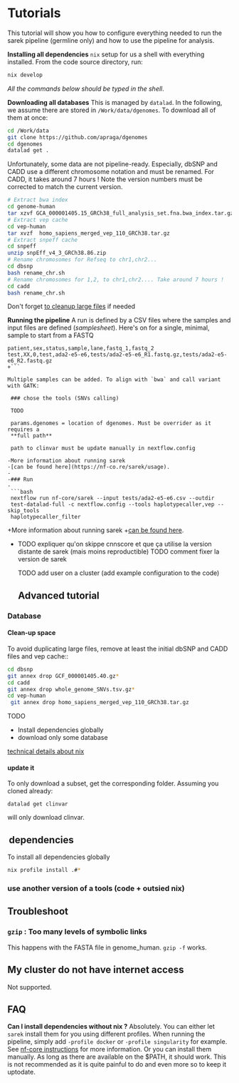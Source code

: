 # Tutorials

This tutorial will show you how to configure everything needed to run the sarek
pipeline (germline only) and how to use the pipeline for analysis.

**Installing all dependencies** `nix` setup for us a shell with everything
installed. From the code source directory, run:

```bash
nix develop
```

_All the commands below should be typed in the shell_.

**Downloading all databases** This is managed by `datalad`. In the following, we
assume there are stored in `/Work/data/dgenomes`. To download all of them at
once:

```bash
cd /Work/data
git clone https://github.com/apraga/dgenomes
cd dgenomes
datalad get .
```

Unfortunately, some data are not pipeline-ready. Especially, dbSNP and CADD use
a different chromosome notation and must be renamed. For CADD, it takes around 7
hours ! Note the version numbers must be corrected to match the current version.

```bash
# Extract bwa index
cd genome-human
tar xzvf GCA_000001405.15_GRCh38_full_analysis_set.fna.bwa_index.tar.gz
# Extract vep cache
cd vep-human
tar xvzf  homo_sapiens_merged_vep_110_GRCh38.tar.gz
# Extract snpeff cache
cd snpeff
unzip snpEff_v4_3_GRCh38.86.zip
# Rename chromosomes for Refseq to chr1,chr2...
cd dbsnp
bash rename_chr.sh
# Rename chromosomes for 1,2, to chr1,chr2.... Take around 7 hours !
cd cadd
bash rename_chr.sh
```

Don't forget [to cleanup large files](#clean-up-space) if needed

**Running the pipeline** A run is defined by a CSV files where the samples and
input files are defined (_samplesheet_). Here's on for a single, minimal, sample
to start from a FASTQ

````csv
patient,sex,status,sample,lane,fastq_1,fastq_2
test,XX,0,test,ada2-e5-e6,tests/ada2-e5-e6_R1.fastq.gz,tests/ada2-e5-e6_R2.fastq.gz
+```

Multiple samples can be added. To align with `bwa` and call variant with GATK:

 ### chose the tools (SNVs calling)

 TODO

 params.dgenomes = location of dgenomes. Must be overrider as it requires a
 **full path**

 path to clinvar must be update manually in nextflow.config

-More information about running sarek
-[can be found here](https://nf-co.re/sarek/usage).
-
-### Run
-
 ```bash
 nextflow run nf-core/sarek --input tests/ada2-e5-e6.csv --outdir
 test-datalad-full -c nextflow.config --tools haplotypecaller,vep --skip_tools
 haplotypecaller_filter
````

+More information about running
sarek +[can be found here](https://nf-co.re/sarek/usage).

- TODO expliquer qu'on skippe cnnscore et que ça utilise la version distante de
  sarek (mais moins reproductible) TODO comment fixer la version de sarek

  TODO add user on a cluster (add example configuration to the code)

  ## Advanced tutorial

### Database

#### Clean-up space

To avoid duplicating large files, remove at least the initial dbSNP and CADD
files and vep cache::

```bash
cd dbsnp
git annex drop GCF_000001405.40.gz*
cd cadd
git annex drop whole_genome_SNVs.tsv.gz*
cd vep-human
 git annex drop homo_sapiens_merged_vep_110_GRCh38.tar.gz
```

TODO

- Install dependencies globally
- download only some database

[technical details about nix](reference.md#packaging-with-nix)

#### update it

To only download a subset, get the corresponding folder. Assuming you cloned
already:

```
datalad get clinvar
```

will only download clinvar.

##  dependencies

To install all dependencies globally

```bash
nix profile install .#*
```

### use another version of a tools (code + outsied nix)

## Troubleshoot

### `gzip` : Too many levels of symbolic links

This happens with the FASTA file in genome_human. `gzip -f` works.

## My cluster do not have internet access

Not supported.

## FAQ

**Can I install dependencies without nix ?** Absolutely. You can either let
`sarek` install them for you using different profiles. When running the
pipeline, simply add `-profile docker` or `-profile singularity` for example.
See
[nf-core instructions](https://nf-co.re/docs/usage/installation#pipeline-software)
for more information. Or you can install them manually. As long as there are
available on the $PATH, it should work. This is not recommended as it is quite
painful to do and even more so to keep it uptodate.
